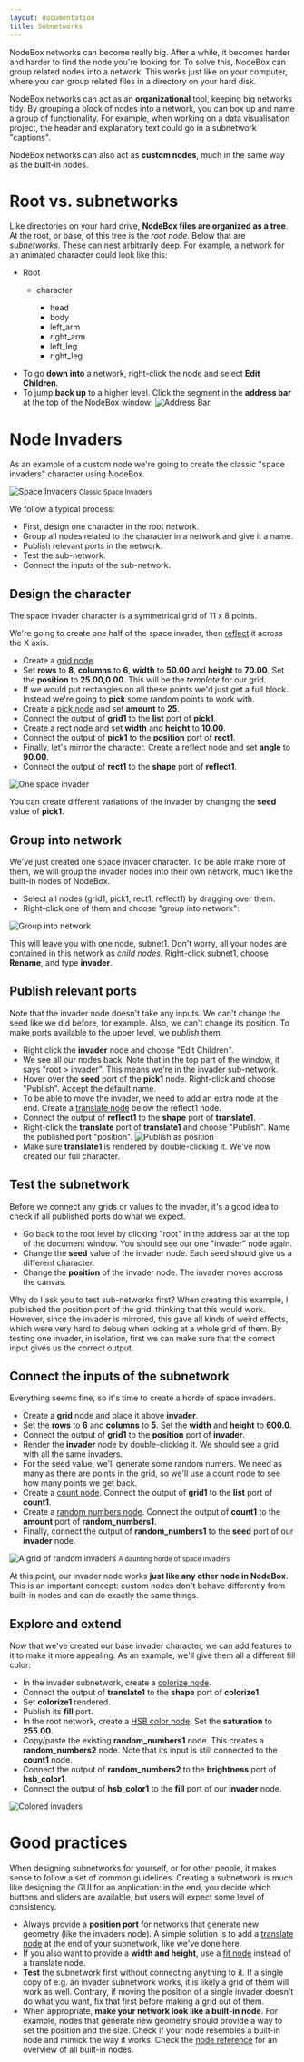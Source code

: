 ```yaml
---
layout: documentation
title: Subnetworks
---
```

NodeBox networks can become really big. After a while, it becomes harder and harder to find the node you're looking for. To solve this, NodeBox can group related nodes into a network. This works just like on your computer, where you can group related files in a directory on your hard disk.

NodeBox networks can act as an **organizational** tool, keeping big networks tidy. By grouping a block of nodes into a network, you can box up and name a group of functionality. For example, when working on a data visualisation project, the header and explanatory text  could go in a subnetwork "captions".

NodeBox networks can also act as **custom nodes**, much in the same way as the built-in nodes. 

Root vs. subnetworks
===================
Like directories on your hard drive, **NodeBox files are organized as a tree**. At the root, or base, of this tree is the *root node*. Below that are *subnetworks*. These can nest arbitrarily deep. For example, a network for an animated character could look like this:

<ul>
  <li>Root</li>
  <ul>
    <li>character</li>
    <ul>
      <li>head</li>
      <li>body</li>
      <li>left_arm</li>
      <li>right_arm</li>
      <li>left_leg</li>
      <li>right_leg</li>
    </ul>
  </ul>
</ul>

* To go **down into** a network, right-click the node and select **Edit Children**.
* To jump **back up** to a higher level. Click the segment in the **address bar** at the top of the NodeBox window:
  ![Address Bar](subnetworks-address-bar.png)


Node Invaders
=============
As an example of a custom node we're going to create the classic "space invaders" character using NodeBox.

![Space Invaders](subnetworks-space-invaders.png)
<small>Classic Space Invaders</small>

We follow a typical process:

* First, design one character in the root network.
* Group all nodes related to the character in a network and give it a name.
* Publish relevant ports in the network.
* Test the sub-network.
* Connect the inputs of the sub-network.

Design the character
--------------------
The space invader character is a symmetrical grid of 11 x 8 points.

We're going to create one half of the space invader, then [reflect](/node/reference/corevector/reflect.html) it across the X axis.

* Create a [grid node](/node/reference/corevector/grid.html).
* Set **rows** to **8**, **columns** to **6**, **width** to **50.00** and **height** to **70.00**. Set the **position** to **25.00,0.00**. This will be the *template* for our grid.
* If we would put rectangles on all these points we'd just get a full block. Instead we're going to **pick** some random points to work with.
* Create a [pick node](/node/reference/list/pick.html) and set **amount** to **25**.
* Connect the output of **grid1** to the **list** port of **pick1**.
* Create a [rect node](/node/reference/corevector/rect.html) and set **width** and **height** to **10.00**.
* Connect the output of **pick1** to the **position** port of **rect1**.
* Finally, let's mirror the character. Create a [reflect node](/node/reference/corevector/reflect.html) and set **angle** to **90.00**.
* Connect the output of **rect1** to the **shape** port of **reflect1**.

![One space invader](subnetworks-invaders-single.png)

You can create different variations of the invader by changing the **seed** value of **pick1**.

Group into network
-------------------
We've just created one space invader character. To be able make more of them, we will group the invader nodes into their own network, much like the built-in nodes of NodeBox.

* Select all nodes (grid1, pick1, rect1, reflect1) by dragging over them.
* Right-click one of them and choose "group into network":

![Group into network](subnetworks-invaders-group-into-network.png)

This will leave you with one node, subnet1. Don't worry, all your nodes are contained in this network as *child nodes*.
Right-click subnet1, choose **Rename**, and type **invader**.

Publish relevant ports
----------------------
Note that the invader node doesn't take any inputs. We can't change the seed like we did before, for example. Also, we can't change its position. To make ports available to the upper level, we *publish* them.

* Right click the **invader** node and choose "Edit Children".
* We see all our nodes back. Note that in the top part of the window, it says "root > invader". This means we're in the invader sub-network.
* Hover over the **seed** port of the **pick1** node. Right-click and choose "Publish". Accept the default name.
* To be able to move the invader, we need to add an extra node at the end. Create a [translate node](/node/reference/corevector/translate.html) below the reflect1 node.
* Connect the output of **reflect1** to the **shape** port of **translate1**. 
* Right-click the **translate** port of **translate1** and choose "Publish". Name the published port "position".
  ![Publish as position](subnetworks-invaders-publish-as-position.png)
* Make sure **translate1** is rendered by double-clicking it. We've now created our full character.

Test the subnetwork
-------------------
Before we connect any grids or values to the invader, it's a good idea to check if all published ports do what we expect.

* Go back to the root level by clicking "root" in the address bar at the top of the document window. You should see our one "invader" node again.
* Change the **seed** value of the invader node. Each seed should give us a different character.
* Change the **position** of the invader node. The invader moves accross the canvas.

Why do I ask you to test sub-networks first? When creating this example, I published the position port of the grid, thinking that this would work. However, since the invader is mirrored, this gave all kinds of weird effects, which were very hard to debug when looking at a whole grid of them. By testing one invader, in isolation, first we can make sure that the correct input gives us the correct output.

Connect the inputs of the subnetwork
------------------------------------
Everything seems fine, so it's time to create a horde of space invaders. 

* Create a **grid** node and place it above **invader**.
* Set the **rows** to **6** and **columns** to **5**. Set the **width** and **height** to **600.0**.
* Connect the output of **grid1** to the **position** port of **invader**.
* Render the **invader** node by double-clicking it. We should see a grid with all the same invaders.
* For the seed value, we'll generate some random numers. We need as many as there are points in the grid, so we'll use a count node to see how many points we get back.
* Create a [count node](/node/reference/list/count.html). Connect the output of **grid1** to the **list** port of **count1**.
* Create a [random numbers node](/node/reference/math/random_numbers.html). Connect the output of **count1** to the **amount** port of **random_numbers1**.
* Finally, connect the output of **random_numbers1** to the **seed** port of our **invader** node.

![A grid of random invaders](subnetworks-invaders-grid.png)
<small>A daunting horde of space invaders</small>

At this point, our invader node works **just like any other node in NodeBox**. This is an important concept: custom nodes don't behave differently from built-in nodes and can do exactly the same things.

Explore and extend
------------------
Now that we've created our base invader character, we can add features to it to make it more appealing. As an example, we'll give them all a different fill color:

* In the invader subnetwork, create a [colorize node](/node/reference/corevector/colorize.html).
* Connect the output of **translate1** to the **shape** port of **colorize1**. 
* Set **colorize1** rendered.
* Publish its **fill** port.
* In the root network, create a [HSB color node](/node/reference/color/hsb_color.html). Set the **saturation** to **255.00**. 
* Copy/paste the existing **random_numbers1** node. This creates a **random_numbers2** node. Note that its input is still connected to the **count1** node.
* Connect the output of **random_numbers2** to the **brightness** port of **hsb_color1**.
* Connect the output of **hsb_color1** to the **fill** port of our **invader** node.

![Colored invaders](subnetworks-invaders-colorized.png)


Good practices
==============
When designing subnetworks for yourself, or for other people, it makes sense to follow a set of common guidelines. Creating a subnetwork is much like designing the GUI for an application: in the end, you decide which buttons and sliders are available, but users will expect some level of consistency.

* Always provide a **position port** for networks that generate new geometry (like the invaders node). A simple solution is to add a [translate node](/node/reference/corevector/translate.html) at the end of your subnetwork, like we've done here.
* If you also want to provide a **width and height**, use a [fit node](/node/reference/corevector/fit.html) instead of a translate node.
* **Test** the subnetwork first without connecting anything to it. If a single copy of e.g. an invader subnetwork works, it is likely a grid of them will work as well. Contrary, if moving the position of a single invader doesn't do what you want, fix that first before making a grid out of them.
* When appropriate, **make your network look like a built-in node**. For example, nodes that generate new geometry should provide a way to set the position and the size. Check if your node resembles a built-in node and mimick the way it works. Check the [node reference](/node/reference/) for an overview of all built-in nodes.


